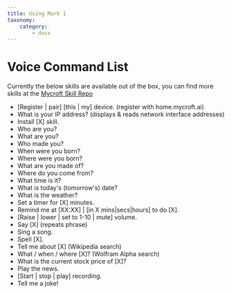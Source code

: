 ```yaml
---
title: Using Mark 1
taxonomy:
    category:
        - docs
---
```


# Voice Command List
Currently the below skills are available out of the box, you can find more skills at the
[Mycroft Skill Repo](https://github.com/MycroftAI/mycroft-skills)

- [Register | pair] [this | my] device. (register with home.mycroft.ai)
- What is your IP address? (displays & reads network interface addresses)
- Install [X] skill.
- Who are you?
- What are you?
- Who made you?
- When were you born?
- Where were you born?
- What are you made of?
- Where do you come from?
- What time is it?
- What is today's (tomorrow's) date?
- What is the weather?
- Set a timer for [X] minutes.
- Remind me at [XX:XX] | [in X mins|secs|hours] to do [X].
- [Raise | lower | set to 1-10 | mute] volume.
- Say [X] (repeats phrase)
- Sing a song.
- Spell [X].
- Tell me about [X] (Wikipedia search)
- What / when / where [X]? (Wolfram Alpha search)
- What is the current stock price of [X]?
- Play the news.
- [Start | stop | play] recording.
- Tell me a joke!

